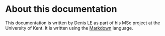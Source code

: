 About this documentation
========================

This documentation is written by Denis LE as part of his MSc project at the University of Kent. It is written using the [Markdown][markdown] language.

[markdown]: http://daringfireball.net/projects/markdown
